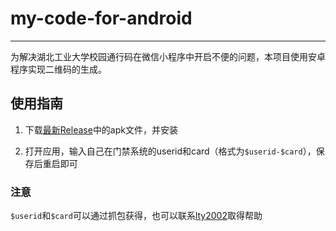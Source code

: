 # my-code-for-android

---

为解决湖北工业大学校园通行码在微信小程序中开启不便的问题，本项目使用安卓程序实现二维码的生成。

## 使用指南
1. 下载[最新Release](https://github.com/lty2002/my-code-for-android/releases/tag/latest)中的apk文件，并安装

2. 打开应用，输入自己在门禁系统的userid和card（格式为`$userid-$card`），保存后重启即可

### 注意
`$userid`和`$card`可以通过抓包获得，也可以联系[lty2002](mailto:1005030440@qq.com)取得帮助
